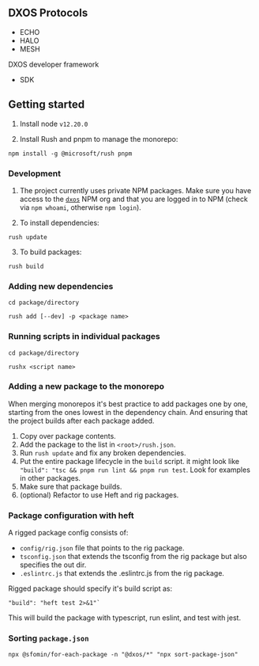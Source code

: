 ## DXOS Protocols 

* ECHO
* HALO
* MESH

DXOS developer framework

* SDK

## Getting started

1. Install node `v12.20.0`

1. Install Rush and pnpm to manage the monorepo:
```
npm install -g @microsoft/rush pnpm
```

### Development

1. The project currently uses private NPM packages.
Make sure you have access to the [`dxos`](https://www.npmjs.com/org/dxos) NPM org
and that you are logged in to NPM (check via `npm whoami`, otherwise `npm login`).

2. To install dependencies:

```
rush update
```

3. To build packages:

```
rush build
```

### Adding new dependencies


```
cd package/directory

rush add [--dev] -p <package name>
```

### Running scripts in individual packages

```
cd package/directory

rushx <script name>
```


### Adding a new package to the monorepo

When merging monorepos it's best practice to add packages one by one, starting from the ones lowest in the dependency chain. And ensuring that the project builds after each package added.

1. Copy over package contents.
2. Add the package to the list in `<root>/rush.json`.
3. Run `rush update` and fix any broken dependencies.
4. Put the entire package lifecycle in the `build` script. it might look like `"build": "tsc && pnpm run lint && pnpm run test`. Look for examples in other packages.
5. Make sure that package builds.
6. (optional) Refactor to use Heft and rig packages.

### Package configuration with heft

A rigged package config consists of:

* `config/rig.json` file that points to the rig package.
* `tsconfig.json` that extends the tsconfig from the rig package but also specifies the out dir.
* `.eslintrc.js` that extends the .eslintrc.js from the rig package.

Rigged package should specify it's build script as:

```
"build": "heft test 2>&1"`
```

This will build the package with typescript, run eslint, and test with jest.

### Sorting `package.json`

```
npx @sfomin/for-each-package -n "@dxos/*" "npx sort-package-json"
```
